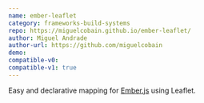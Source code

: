 ```yaml
---
name: ember-leaflet
category: frameworks-build-systems
repo: https://miguelcobain.github.io/ember-leaflet/
author: Miguel Andrade
author-url: https://github.com/miguelcobain
demo: 
compatible-v0:
compatible-v1: true
---
```


Easy and declarative mapping for <a href="https://emberjs.com/">Ember.js</a> using Leaflet.
